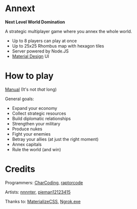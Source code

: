 # Annext
**Next Level World Domination**

A strategic multiplayer game where you annex the whole world.
- Up to 8 players can play at once
- Up to 25x25 Rhombus map with hexagon tiles
- Server powered by Node.JS
- [Material Design](http://material.google.com) UI
# How to play
[Manual](http://charcoding.github.io/Annext/) (It's not *that* long)

General goals:
- Expand your economy
- Collect strategic resources
- Build diplomatic relationships
- Strengthen your military
- Produce nukes
- Fight your enemies
- Betray your allies (at just the right moment)
- Annex capitals
- Rule the world (and win)
# Credits
Programmers: [CharCoding](http://github.com/CharCoding), [raptorcode](http://github.com/raptorcode)

Artists: [nnnnter](http://github.com/nnnnter), [pieman12123415](https://github.com/pieman12123415)

Thanks to: [MaterializeCSS](http://materializecss.com "Material Design CSS/JS library"), [Ngrok.exe](http://ngrok.com "Secure tunnels to localhost")
